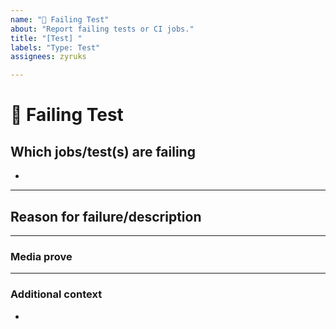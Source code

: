```yaml
---
name: "💉 Failing Test"
about: "Report failing tests or CI jobs."
title: "[Test] "
labels: "Type: Test"
assignees: zyruks

---
```


# **💉 Failing Test**

## **Which jobs/test(s) are failing**
<!-- The CI jobs or tests that are failing -->

*

---

## **Reason for failure/description**
<!-- Try to describe why the test is failing or what we are missing to make it pass. -->

---

### **Media prove**
<!-- If applicable, add screenshots or videos to help explain your problem. -->

---

### **Additional context**
<!-- Add any other context or additional information about the problem here. -->

*

<!--📛📛📛📛📛📛📛📛📛📛📛📛📛📛📛📛📛📛📛📛📛📛📛📛📛📛📛📛📛📛

Oh, hi there! 😄

To expedite issue processing, please search open and closed issues before submitting a new one.
Please read our Rules of Conduct at this repository's `.github/CODE_OF_CONDUCT.md`

📛📛📛📛📛📛📛📛📛📛📛📛📛📛📛📛📛📛📛📛📛📛📛📛📛📛📛📛📛📛📛📛-->
